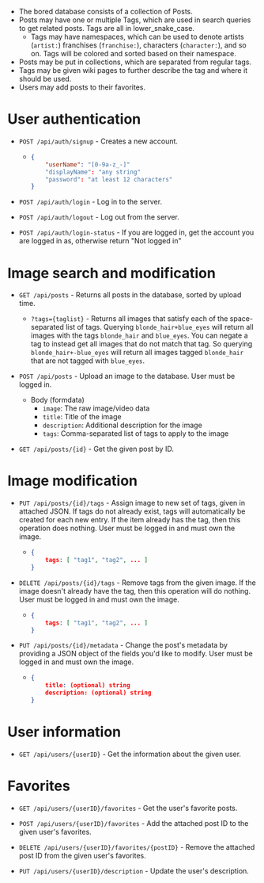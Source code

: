 * The bored database consists of a collection of Posts.
* Posts may have one or multiple Tags, which are used in search queries to get related posts. Tags are all in lower_snake_case.
  * Tags may have namespaces, which can be used to denote artists (`artist:`) franchises (`franchise:`), characters (`character:`), and so on. Tags will be colored and sorted based on their namespace.
* Posts may be put in collections, which are separated from regular tags.
* Tags may be given wiki pages to further describe the tag and where it should be used.
* Users may add posts to their favorites.

# User authentication

* `POST /api/auth/signup` - Creates a new account.
    * ```json
      {
          "userName": "[0-9a-z_-]"
          "displayName": "any string"
          "password": "at least 12 characters"
      }
      ```

* `POST /api/auth/login` - Log in to the server.

* `POST /api/auth/logout` - Log out from the server.

* `POST /api/auth/login-status` - If you are logged in, get the account you are logged in as, otherwise return "Not logged in"

# Image search and modification

* `GET /api/posts` - Returns all posts in the database, sorted by upload time.
    * `?tags={taglist}` - Returns all images that satisfy each of the space-separated list of tags. Querying `blonde_hair+blue_eyes` will return all images with the tags `blonde_hair` and `blue_eyes`. You can negate a tag to instead get all images that do not match that tag. So querying `blonde_hair+-blue_eyes` will return all images tagged `blonde_hair` that are not tagged with `blue_eyes`.

* `POST /api/posts` - Upload an image to the database. User must be logged in.
    * Body (formdata)
        * `image`: The raw image/video data
        * `title`: Title of the image
        * `description`: Additional description for the image
        * `tags`: Comma-separated list of tags to apply to the image

* `GET /api/posts/{id}` - Get the given post by ID.

# Image modification

* `PUT /api/posts/{id}/tags` - Assign image to new set of tags, given in attached JSON. If tags do not already exist, tags will automatically be created for each new entry. If the item already has the tag, then this operation does nothing. User must be logged in and must own the image.
    * ```json
      {
          tags: [ "tag1", "tag2", ... ]
      }
      ```

* `DELETE /api/posts/{id}/tags` - Remove tags from the given image. If the image doesn't already have the tag, then this operation will do nothing. User must be logged in and must own the image.
    * ```json
      {
          tags: [ "tag1", "tag2", ... ]
      }
      ```

* `PUT /api/posts/{id}/metadata` - Change the post's metadata by providing a JSON object of the fields you'd like to modify. User must be logged in and must own the image.
  * ```json
    {
        title: (optional) string
        description: (optional) string
    }

# User information

* `GET /api/users/{userID}` - Get the information about the given user.

# Favorites

* `GET /api/users/{userID}/favorites` - Get the user's favorite posts.

* `POST /api/users/{userID}/favorites` - Add the attached post ID to the given user's favorites.

* `DELETE /api/users/{userID}/favorites/{postID}` - Remove the attached post ID from the given user's favorites.

* `PUT /api/users/{userID}/description` - Update the user's description.

